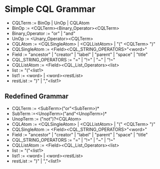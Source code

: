 
# Simple CQL Grammar
* CQLTerm := BinOp | UnOp | CQLAtom
* BinOp := \<CQLTerm><Binary_Operator>\<CQLTerm>
* Binary_Operator := "or" | "and"
* UnOp := \<Unary_Operator>\<CQLTerm>
* CQLAtom :=  \<CQLSingleAtom> | \<CQLListAtom> | "(" \<CQLTerm> ")"
* CQLSingleAtom := \<Field>\<CQL_STRING_OPERATORS>\"\<word>\"
* Field := "ancestor" | "creator" | "label" | "parent" | "space" | "title"
* CQL_STRING_OPERATORS := "=" | "!=" | "~" | "!\~"
* CQLListAtom := \<Field>\<CQL_List_Operators>\<list>
* list := "("\<list1>
* list1 := \<word> | \<word>\<restList>
* restList := ")" | ","\<list1>

## Redefined Grammar

* CQLTerm := \<SubTerm>("or"\<SubTerm>)*
* SubTerm :=\<UnopTerm>("and"\<UnopTerm>)*
* UnopTerm := ("not")?\<CQLAtom>
* CQLAtom :=  \<CQLSingleAtom> | \<CQLListAtom> | "(" \<CQLTerm> ")"
* CQLSingleAtom := \<Field>\<CQL_STRING_OPERATORS>\"\<word>\"
* Field := "ancestor" | "creator" | "label" | "parent" | "space" | "title"
* CQL_STRING_OPERATORS := "=" | "!=" | "~" | "!\~"
* CQLListAtom := \<Field>\<CQL_List_Operators>\<list>
* list := "("\<list1>
* list1 := \<word> | \<word>\<restList>
* restList := ")" | ","\<list1>

